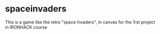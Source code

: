 # spaceinvaders
This is a game like the retro "space invaders", in canvas for the 1rst project in IRONHACK course
